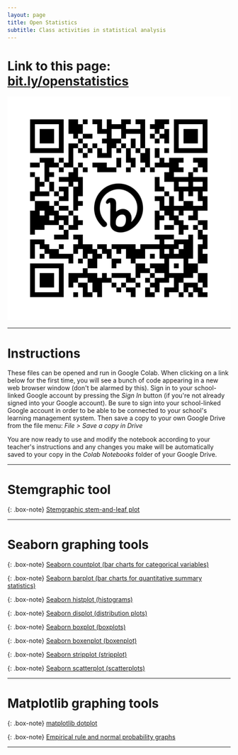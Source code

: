 ```yaml
---
layout: page
title: Open Statistics
subtitle: Class activities in statistical analysis
---
```


# Link to this page: [bit.ly/openstatistics](https://shandran.github.io/openstatistics/)
![Link to this page](assets/img/bit.ly_openstatistics.png)

---

# Instructions
These files can be opened and run in Google Colab. When clicking on a link below for the first time, you will see a bunch of code appearing in a new web browser window (don't be alarmed by this). Sign in to your school-linked Google account by pressing the *Sign In* button (if you're not already signed into your Google account). Be sure to sign into your school-linked Google account in order to be able to be connected to your school's learning management system. Then save a copy to your own Google Drive from the file menu: *File > Save a copy in Drive*  

You are now ready to use and modify the notebook according to your teacher's instructions and any changes you make will be automatically saved to your copy in the *Colab Notebooks* folder of your Google Drive. 

---

# Stemgraphic tool

{: .box-note}
[Stemgraphic stem-and-leaf plot](https://colab.research.google.com/drive/1kMigJkSqb2nIeVyOh32g9dwni0h8Af36?usp=sharing)

---

# Seaborn graphing tools

{: .box-note}
[Seaborn countplot (bar charts for categorical variables)](https://colab.research.google.com/drive/1COCDAWNied3nerrtST8hDgUNBahOfd5n?usp=sharing)

{: .box-note}
[Seaborn barplot (bar charts for quantitative summary statistics)](https://colab.research.google.com/drive/1mSnn4irRykeec9OHSy1pnEjZr8BCkrT_?usp=sharing)

{: .box-note}
[Seaborn histplot (histograms)](https://colab.research.google.com/drive/1Av2wAECPZtGYZCTQmRLVhjBKxpgmvgIZ?usp=sharing)

{: .box-note}
[Seaborn displot (distribution plots)](https://colab.research.google.com/drive/1VgKzlBMVffj17AFfxUuqjYj-mrhRX_4W?usp=sharing)

{: .box-note}
[Seaborn boxplot (boxplots)](https://colab.research.google.com/drive/1f1XD45gA0wYUsqysBefHpwiSQtYJ5HUe?usp=sharing)

{: .box-note}
[Seaborn boxenplot (boxenplot)](https://colab.research.google.com/drive/1NocvdhcL011Q3UeWZkYoLZfGBLa0Yinf?usp=sharing)

{: .box-note}
[Seaborn stripplot (stripplot)](https://colab.research.google.com/drive/1_80bG2AFh9WpMs5Dph4z1jtHxVZBIQO4?usp=sharing)

{: .box-note}
[Seaborn scatterplot (scatterplots)](https://colab.research.google.com/drive/1wUspA7uUWBWEegz-_H19YOX3XSzpQmny?usp=sharing)

---

# Matplotlib graphing tools

{: .box-note}
[matplotlib dotplot](https://colab.research.google.com/drive/1ookiv8pqsS3uOKYsrZR7P9pCMbSkB2lt?usp=sharing)

{: .box-note}
[Empirical rule and normal probability graphs](https://colab.research.google.com/drive/1LyKvYzy0rwD1l5SNA-jRkBrtI2WXTGBV?usp=sharing)

---

